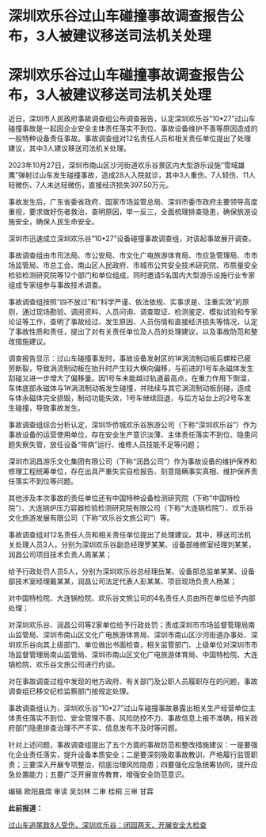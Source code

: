 # 深圳欢乐谷过山车碰撞事故调查报告公布，3人被建议移送司法机关处理

# 深圳欢乐谷过山车碰撞事故调查报告公布，3人被建议移送司法机关处理

近日，深圳市人民政府事故调查组公布调查报告，认定深圳欢乐谷“10•27”过山车碰撞事故是一起因企业安全主体责任落实不到位、事故设备维护不善等原因造成的一般特种设备责任事故。事故调查组对12名责任人员和相关责任单位提出了处理建议，其中3人建议移送司法机关处理。

2023年10月27日，深圳市南山区沙河街道欢乐谷景区内大型游乐设施“雪域雄鹰”弹射过山车发生碰撞事故，造成28人入院就诊，其中3人重伤、7人轻伤、11人轻微伤、7人未达轻微伤，直接经济损失397.50万元。

事故发生后，广东省委省政府、国家市场监管总局、深圳市委市政府主要领导高度重视，要求做好伤者救治，查明原因，举一反三，全面梳理排查隐患，确保旅游设施安全，确保人民生命安全。

深圳市迅速成立深圳欢乐谷“10•27”设备碰撞事故调查组，对该起事故展开调查。

事故调查组由市司法局、市公安局、市文化广电旅游体育局、市应急管理局、市市场监管局、市总工会、南山区人民政府、市城市公共安全技术研究院、市质量安全检验检测研究院等12个部门和单位组成，同时邀请5名国内大型游乐设施行业专家组成专家组参与事故技术调查。

事故调查组按照“四不放过”和“科学严谨、依法依规、实事求是、注重实效”的原则，通过现场勘验、调阅资料、人员问询、调查取证、检测鉴定、模拟试验和专家论证等工作，查明了事故经过、发生原因、人员伤情和直接经济损失等情况，认定了事故性质和责任，提出了对有关责任单位及人员的处理建议，以及事故防范和整改措施建议。

调查报告显示：过山车碰撞事发时，事故设备发射区的1#涡流制动板后螺栓已疲劳断裂，导致涡流制动板在抬升时产生较大横向偏移，与前进的1号车永磁体发生刮碰又进一步增大了偏移量。因1号车未能越过轨道最高点，在重力作用下倒溜，车体底部永磁体与1#涡流制动板发生碰撞，并陆续与其它涡流制动板刮碰，造成车体永磁体完全损毁，制动功能失效，1号车继续回退，与后方站台上的2号车发生碰撞，导致事故发生。

事故调查组综合分析认定，深圳华侨城欢乐谷旅游公司（下称“深圳欢乐谷”）作为事故设备的运营使用单位，存在安全生产意识淡薄、主体责任落实不到位、隐患问题失察失管，放任设备“带病”运行、维修人员技能不足等问题；

深圳市润昌游乐文化集团有限公司（下称“润昌公司”）作为事故设备的维护保养和修理工程统筹单位，存在出具严重失实自检报告、刻意隐瞒事实真相、维护保养责任落实不到位等问题。

其他涉及本次事故的责任单位还有中国特种设备检测研究院（下称“中国特检院”）、大连锅炉压力容器检验检测研究院有限公司（下称“大连锅检院”）、欢乐谷文化旅游发展有限公司（下称“欢乐谷文旅公司”）等。

事故调查组对12名责任人员和相关责任单位提出了处理建议。其中，移送司法机关处理人员3人，分别为深圳欢乐谷副总经理罗某某、设备部维修室经理刘某某，润昌公司项目技术负责人周某某；

给予行政处罚人员5人，分别为深圳欢乐谷总经理岳某、设备部总监单某某、设备部技术室经理戴某某，润昌公司法定代表人彭某某、项目现场负责人杨某；

对中国特检院、大连锅检院、欢乐谷文旅公司的4名责任人员由所在单位给予内部处理；

对深圳欢乐谷、润昌公司等2家单位给予行政处罚；责成深圳市市场监督管理局南山监管局、深圳市南山区文化广电旅游体育局、深圳市南山区沙河街道办事处、深圳欢乐谷向其上级部门、单位做出书面检查，相关监管部门、上级单位对深圳市市场监督管理局南山监管局、深圳市南山区文化广电旅游体育局、中国特检院、大连锅检院、欢乐谷文旅公司进行约谈。

对在事故调查过程中发现的地方政府、有关部门及公职人员履职存在的问题，事故调查组已移交纪检监察部门按规定处理。

事故调查组认为，深圳欢乐谷“10•27”过山车碰撞事故暴露出相关生产经营单位主体责任落实不到位、安全管理不善、风险防控不力、事故信息上报不准确，相关政府部门隐患排查治理不严不实、信息发布不及时等问题。

针对上述问题，事故调查组提出了五个方面的事故防范和整改措施建议：一是要强化企业责任落实，提升设备本质安全；二是要深刻吸取事故教训，严格履行监管职责；三要深入开展专项整治，彻底治理风险隐患；四要强化应急统筹协同，提升应急处置能力；五要广泛开展宣传教育，增强安全防范意识。

编辑 欧阳晨煜 审读 吴剑林 二审 桂桐 三审 甘霖

**此前报道：**

[过山车追尾致8人受伤，深圳欢乐谷：闭园两天，开展安全大检查 ](https://news.qq.com/rain/a/20231028A00YII00)

